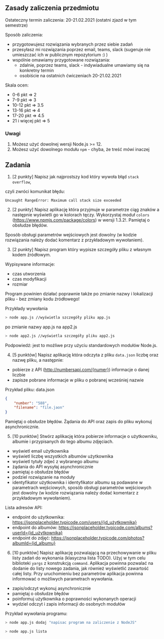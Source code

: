 ## Zasady zaliczenia przedmiotu

Ostateczny termin zaliczenia: 20-21.02.2021 (ostatni zjazd w tym semestrze)

Sposób zaliczenia:
- przygotowujesz rozwiązania wybranych przez siebie zadań
- przesyłasz mi rozwiązania poprzez email, teams, slack (sugeruje nie umieszczać ich w publicznym repozytorium :) )
- wspólnie omawiamy przygotowane rozwiązania:
    - zdalnie, poprzez teams, slack - indywiadualne umawiamy się na konkretny termin
    - osobiście na ostatnich ćwiczeniach 20-21.02.2021

Skala ocen:
- 0-6 pkt => 2
- 7-9 pkt => 3
- 10-12 pkt => 3.5
- 13-16 pkt => 4
- 17-20 pkt => 4.5
- 21 i więcej pkt => 5

### **Uwagi**
1. Możesz użyć dowolnej wersji Node.js >= 12.
2. Możesz użyć dowolnego modułu `npm` - chyba, że treść mówi inaczej

## Zadania

1. [2 punkty] Napisz jak najprostszy kod który wywoła błąd `stack overflow`,

czyli zwróci komunikat błędu:

```
Uncaught RangeError: Maximum call stack size exceeded
```

2. [2 punkty] Napisz aplikację która przyjmuje w parametrze ciąg znaków a następnie wyświetli go w kolorach tęczy. Wykorzystaj moduł `colors` (https://www.npmjs.com/package/colors) w wersji 1.3.2!. Pamiętaj o obsłudze błędów.

Sposób obsługi parametrów wejściowych jest dowolny (w kodzie rozwiązania należy dodać komentarz z przykładowym wywołaniem).


3. [2 punkty] Napisz program który wypisze szczegóły pliku z własnym kodem źródłowym.

Wypisywane informacje:
- czas utworzenia
- czas modyfikacji
- rozmiar

Program powinien działać poprawnie także po zmianie nazwy i lokalizacji pliku - bez zmiany kodu źródłowego!

Przykłady wywołania
```bash
> node app.js //wyświetla szczegóły pliku app.js
```
po zmianie nazwy app.js na app2.js
```bash
> node app2.js //wyświetla szczegóły pliku app2.js
```
Podpowiedź: jest to możliwe przy użyciu standardowych modułów Node.js.

4. [5 punktów] Napisz aplikację która odczyta z pliku `data.json` liczbę oraz nazwę pliku, a następnie:
- pobierze z API (http://numbersapi.com/{numer}) informacje o danej liczbie 
- zapisze pobrane informacje w pliku o pobranej wcześniej nazwie

Przykład pliku: data.json
``` JSON
{
    "number": "588",
    "filename": "file.jaon"
}
```

Pamiętaj o obsłudze błędów. Żądania do API oraz zapis do pliku wykonuj asynchronicznie.

5. [10 punktów] Stwórz aplikację która pobierze informacje o użytkowniku, albumie i przypisanych do tego albumu zdjęciach.
- wyświetl email użytkownika
- wyświetl liczbę wszystkich albumów użytkownika
- wyświetl tytuły zdjeć z wybranego albumu
- żądania do API wysyłaj asynchronicznie
- pamiętaj o obsłudze błędów
- podziel rozwiązanie na moduły
- identyfikator użytkownika i identyfikator albumu są podawane w parametrach wejściowych, sposób obsługi parametrów wejściowych jest dowolny (w kodzie rozwiązania należy dodać komentarz z przykładowym wywołaniem).

Lista adresów API:
- endpoint do użytkownika: https://jsonplaceholder.typicode.com/users/{id_użytkownika}
- endpoint do albumów: https://jsonplaceholder.typicode.com/albums?userId={id_użytkownika}
- endpoint do zdjęć: https://jsonplaceholder.typicode.com/photos?albumId={id_albumu}

6. [10 punktów] Napisz aplikację pozwalającą na przechowywanie w pliku listy zadań do wykonania (klasyczna lista TODO). Użyj w tym celu biblioteki `yargs` z konstrukcją `command`. Aplikacja powinna pozwalać na dodanie do listy nowego zadania, jak również wyświetlić zawartość całej listy. Przy uruchomieniu bez parametrów aplikacja powinna informować o możliwych parametrach wywołania.

- zapis/odczyt wykonuj asynchronicznie
- pamiętaj o obsłudze błędów
- poinformuj użytkownika o poprawności wykonanych operacji
- wydziel odczyt i zapis informacji do osobnych modułów


Przykład wywołania programu:
```bash
> node app.js dodaj "napisac program na zaliczenie z NodeJS"
```

```bash
> node app.js lista
```
